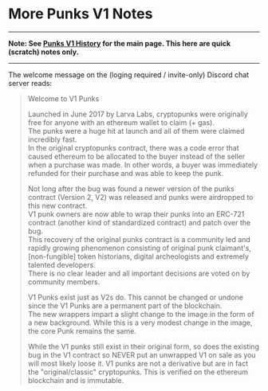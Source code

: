 # More Punks V1 Notes

---

**Note: See [Punks V1 History](PUNKS_V1_HISTORY.md) for the main page. This here are quick (scratch) notes only.**

---




The welcome message on the (loging required / invite-only) Discord chat server reads:

> Welcome to V1 Punks
>
> Launched in June 2017 by Larva Labs, cryptopunks were originally free for anyone with an ethereum wallet to claim (+ gas).  
> The punks were a huge hit at launch and all of them were claimed incredibly fast.  
> In the original cryptopunks contract, there was a code error that caused ethereum to be allocated to the buyer 
> instead of the seller when a purchase was made. 
> In other words, a buyer was immediately refunded for their purchase and was able to keep the punk.
>
> Not long after the bug was found a newer version of the punks contract (Version 2, V2) 
>  was released and punks were airdropped to this new contract.  
>  V1 punk owners are now able to wrap their punks into an ERC-721 contract 
>  (another kind of standardized contract) and patch over the bug.  
>  This recovery of the original punks contract is a community led and rapidly growing phenomenon
>  consisting of original punk claimant's, [non-fungible] token historians, 
>  digital archeologists and extremely talented developers.  
>  There is no clear leader and all important decisions are voted on by community members.
>
> V1 Punks exist just as V2s do. This cannot be changed or undone since the V1 Punks are a permanent part of the blockchain.  
> The new wrappers impart a slight change to the image in the form of a new background.
>  While this is a very modest change in the image, the core Punk remains the same. 
> 
> While the V1 punks still exist in their original form, so does the existing bug in the V1 contract 
> so NEVER put an unwrapped V1 on sale as you will most likely loose it. 
>  V1 punks are not a derivative but are in fact the "original/classic" cryptopunks. 
>  This is verified on the ethereum blockchain and is immutable.
